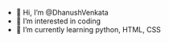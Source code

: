 - 👋 Hi, I’m @DhanushVenkata
- 👀 I’m interested in coding
- 🌱 I’m currently learning python, HTML, CSS 
